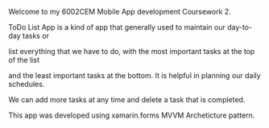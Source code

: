 Welcome to my 6002CEM Mobile App development Coursework 2.


ToDo List App is a kind of app that generally used to maintain our day-to-day tasks or

list everything that we have to do, with the most important tasks at the top of the list

and the least important tasks at the bottom. It is helpful in planning our daily schedules.

We can add more tasks at any time and delete a task that is completed.


This app was developed using xamarin.forms MVVM Archeticture pattern.


